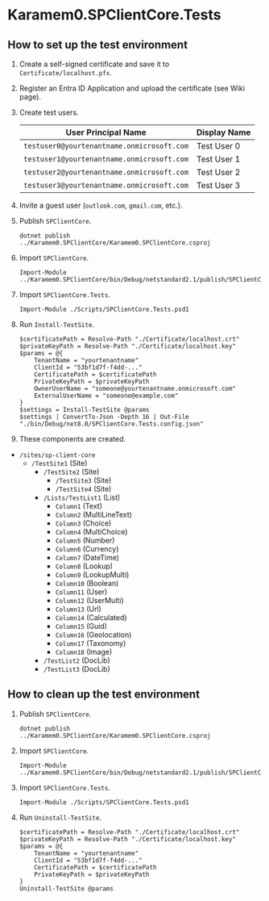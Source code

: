 # Karamem0.SPClientCore.Tests

## How to set up the test environment

1. Create a self-signed certificate and save it to `Certificate/localhost.pfx`.

1. Register an Entra ID Application and upload the certificate (see Wiki page).

1. Create test users.

    |User Principal Name|Display Name|
    |-|-|
    |`testuser0@yourtenantname.onmicrosoft.com`|Test User 0|
    |`testuser1@yourtenantname.onmicrosoft.com`|Test User 1|
    |`testuser2@yourtenantname.onmicrosoft.com`|Test User 2|
    |`testuser3@yourtenantname.onmicrosoft.com`|Test User 3|

1. Invite a guest user (`outlook.com`, `gmail.com`, etc.).

1. Publish `SPClientCore`.

    ```pwsh
    dotnet publish ../Karamem0.SPClientCore/Karamem0.SPClientCore.csproj
    ```

1. Import `SPClientCore`.

    ```pwsh
    Import-Module ../Karamem0.SPClientCore/bin/Debug/netstandard2.1/publish/SPClientCore.psd1
    ```

1. Import `SPClientCore.Tests`.

    ```pwsh
    Import-Module ./Scripts/SPClientCore.Tests.psd1
    ```

1. Run `Install-TestSite`.

    ```pwsh
    $certificatePath = Resolve-Path "./Certificate/localhost.crt"
    $privateKeyPath = Resolve-Path "./Certificate/localhost.key"
    $params = @{
        TenantName = "yourtenantname"
        ClientId = "53bf1d7f-f4dd-..."
        CertificatePath = $certificatePath
        PrivateKeyPath = $privateKeyPath
        OwnerUserName = "someone@yourtenantname.onmicrosoft.com"
        ExternalUserName = "someone@example.com"
    }
    $settings = Install-TestSite @params
    $settings | ConvertTo-Json -Depth 16 | Out-File "./bin/Debug/net8.0/SPClientCore.Tests.config.json"
    ```

1. These components are created.

- `/sites/sp-client-core`
  - `/TestSite1` (Site)
    - `/TestSite2` (Site)
      - `/TestSite3` (Site)
      - `/TestSite4` (Site)
    - `/Lists/TestList1` (List)
      - `Column1` (Text)
      - `Column2` (MultiLineText)
      - `Column3` (Choice)
      - `Column4` (MultiChoice)
      - `Column5` (Number)
      - `Column6` (Currency)
      - `Column7` (DateTime)
      - `Column8` (Lookup)
      - `Column9` (LookupMulti)
      - `Column10` (Boolean)
      - `Column11` (User)
      - `Column12` (UserMulti)
      - `Column13` (Url)
      - `Column14` (Calculated)
      - `Column15` (Guid)
      - `Column16` (Geolocation)
      - `Column17` (Taxonomy)
      - `Column18` (Image)
    - `/TestList2` (DocLib)
    - `/TestList3` (DocLib)

## How to clean up the test environment

1. Publish `SPClientCore`.

    ```pwsh
    dotnet publish ../Karamem0.SPClientCore/Karamem0.SPClientCore.csproj
    ```

1. Import `SPClientCore`.

    ```pwsh
    Import-Module ../Karamem0.SPClientCore/bin/Debug/netstandard2.1/publish/SPClientCore.psd1
    ```

1. Import `SPClientCore.Tests`.

    ```pwsh
    Import-Module ./Scripts/SPClientCore.Tests.psd1
    ```

1. Run `Uninstall-TestSite`.

    ```pwsh
    $certificatePath = Resolve-Path "./Certificate/localhost.crt"
    $privateKeyPath = Resolve-Path "./Certificate/localhost.key"
    $params = @{
        TenantName = "yourtenantname"
        ClientId = "53bf1d7f-f4dd-..."
        CertificatePath = $certificatePath
        PrivateKeyPath = $privateKeyPath
    }
    Uninstall-TestSite @params
    ```
